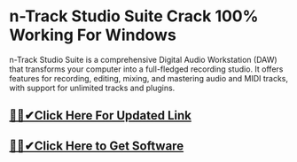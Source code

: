 # n-Track Studio Suite Crack 100% Working For Windows



n-Track Studio Suite is a comprehensive Digital Audio Workstation (DAW) that transforms your computer into a full-fledged recording studio. It offers features for recording, editing, mixing, and mastering audio and MIDI tracks, with support for unlimited tracks and plugins. 



## [🎉🚀✔Click Here For Updated Link](https://alitech.click/dl/)
 
 
## [🎉🚀✔Click Here to Get Software](https://alitech.click/dl/)

